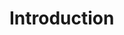 
<!-- SPDX-License-Identifier: MIT-0 -->
<!-- SPDX-FileCopyrightText: 2022-2023 The DPS8M Development Team -->
<!-- scspell-id: 71344749-3233-11ed-b3ee-80ee73e9b8e7 -->

<!-- pagebreak -->

# Introduction

